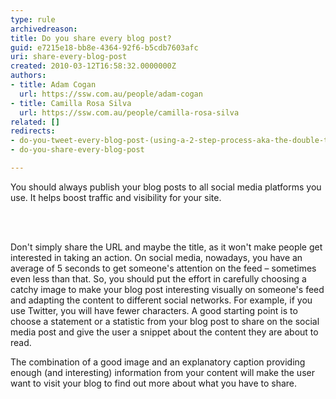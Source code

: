 ```yaml
---
type: rule
archivedreason: 
title: Do you share every blog post?
guid: e7215e18-bb8e-4364-92f6-b5cdb7603afc
uri: share-every-blog-post
created: 2010-03-12T16:58:32.0000000Z
authors:
- title: Adam Cogan
  url: https://ssw.com.au/people/adam-cogan
- title: Camilla Rosa Silva
  url: https://ssw.com.au/people/camilla-rosa-silva
related: []
redirects:
- do-you-tweet-every-blog-post-(using-a-2-step-process-aka-the-double-tweet)
- do-you-share-every-blog-post

---
```



<p class="ssw15-rteElement-P">You should always publish your blog posts to&#160;all social media platforms you use​. It helps boost traffic and visibility for your site.&#160;​​<br></p>
<br><excerpt class='endintro'></excerpt><br>
<p class="ssw15-rteElement-P">Don't simply share the URL and maybe the title, as it won't make people get interested in taking an action. On social media, nowadays, you have an average of 5 seconds to get someone's attention on the feed – sometimes even less than that. So, you should put the effort in carefully choosing a catchy image to make your blog post interesting visually on someone's feed and adapting the content to different social networks. For example, if you use Twitter, you will have fewer characters. A good starting point is to choose a statement or a statistic from your blog post to share on the social media post and give the user a snippet about the content they are about to read.&#160;</p><p class="ssw15-rteElement-P">The combination of a good image and an explanatory caption providing enough (and interesting) information from your content will make the user want to visit your blog to find out more about what you have to share.<br></p>


